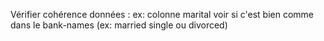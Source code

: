 Vérifier cohérence données : ex: colonne marital voir si c'est bien comme dans le bank-names (ex: married single ou divorced)
